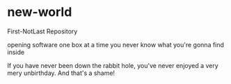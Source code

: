 # new-world
First-NotLast Repository

opening software one box at a time
you never know what you're gonna find inside

If you have never been down the rabbit hole, 
you've never enjoyed a very mery unbirthday.
And that's a shame!
